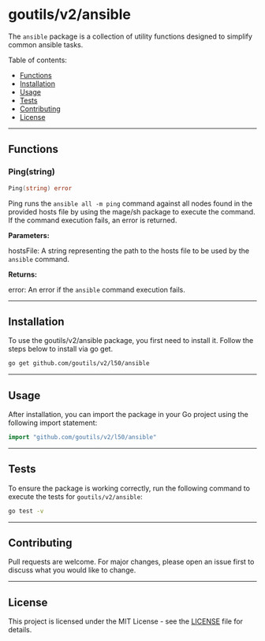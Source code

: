# goutils/v2/ansible

The `ansible` package is a collection of utility functions
designed to simplify common ansible tasks.

Table of contents:

- [Functions](#functions)
- [Installation](#installation)
- [Usage](#usage)
- [Tests](#tests)
- [Contributing](#contributing)
- [License](#license)

---

## Functions

### Ping(string)

```go
Ping(string) error
```

Ping runs the `ansible all -m ping` command against
all nodes found in the provided hosts file by using the
mage/sh package to execute the command. If the command
execution fails, an error is returned.

**Parameters:**

hostsFile: A string representing the path to the hosts
file to be used by the `ansible` command.

**Returns:**

error: An error if the `ansible` command execution fails.

---

## Installation

To use the goutils/v2/ansible package, you first need to install it.
Follow the steps below to install via go get.

```bash
go get github.com/goutils/v2/l50/ansible
```

---

## Usage

After installation, you can import the package in your Go project
using the following import statement:

```go
import "github.com/goutils/v2/l50/ansible"
```

---

## Tests

To ensure the package is working correctly, run the following
command to execute the tests for `goutils/v2/ansible`:

```bash
go test -v
```

---

## Contributing

Pull requests are welcome. For major changes,
please open an issue first to discuss what
you would like to change.

---

## License

This project is licensed under the MIT
License - see the [LICENSE](../LICENSE)
file for details.
